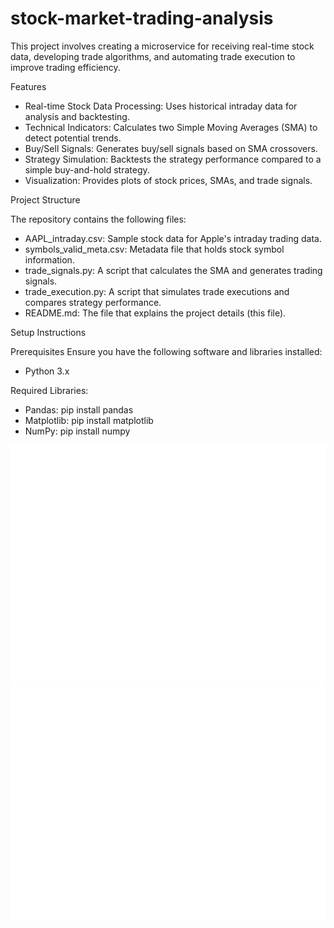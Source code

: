 # stock-market-trading-analysis
This project involves creating a microservice for receiving real-time stock data, developing trade algorithms, and automating trade execution to improve trading efficiency.

Features
* Real-time Stock Data Processing: Uses historical intraday data for analysis and backtesting.
* Technical Indicators: Calculates two Simple Moving Averages (SMA) to detect potential trends.
* Buy/Sell Signals: Generates buy/sell signals based on SMA crossovers.
* Strategy Simulation: Backtests the strategy performance compared to a simple buy-and-hold strategy.
* Visualization: Provides plots of stock prices, SMAs, and trade signals.
  
Project Structure

The repository contains the following files:
* AAPL_intraday.csv: Sample stock data for Apple's intraday trading data.
* symbols_valid_meta.csv: Metadata file that holds stock symbol information.
* trade_signals.py: A script that calculates the SMA and generates trading signals.
* trade_execution.py: A script that simulates trade executions and compares strategy performance.
* README.md: The file that explains the project details (this file).
  
Setup Instructions

Prerequisites
Ensure you have the following software and libraries installed:
* Python 3.x


Required Libraries:
* Pandas: pip install pandas
* Matplotlib: pip install matplotlib
* NumPy: pip install numpy

  
![Stock Price with Buy/Sell Signals](stock_price_buy_sell_signals.png)
![Strategy vs Market Returns](strategy_vs_market_returns.png)

